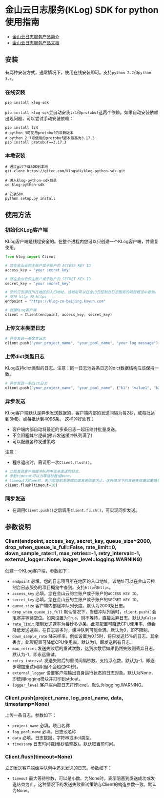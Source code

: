 # 金山云日志服务(KLog) SDK for python使用指南

+ [金山云日志服务产品简介](https://www.ksyun.com/nv/product/KLog.html)
+ [金山云日志服务产品文档](https://docs.ksyun.com/products/123)

## 安装
有两种安装方式，通常情况下，使用在线安装即可。支持`python 2.7`和`python 3.x`。

### 在线安装
```shell
pip install klog-sdk
```

`pip install klog-sdk`会自动安装`lz4`和`protobuf`这两个依赖。如果自动安装依赖出现问题，可以尝试手动安装依赖：
```shell
pip install lz4
# python 3可使用protobuf的最新版本
# python 2.7可使用的protobuf版本最高为3.17.3
pip install protobuf==3.17.3
```

### 本地安装
```shell 
# 通过git下载SDK到本地
git clone https://gitee.com/klogsdk/klog-python-sdk.git

# 进入klog-python-sdk目录
cd klog-python-sdk

# 安装SDK
python setup.py install
```

## 使用方法
### 初始化KLog客户端
KLog客户端是线程安全的。在整个进程内您可以只创建一个KLog客户端，并重复使用。
```python
from klog import Client

# 您在金山云的主账户或子账户的 ACCESS KEY ID
access_key = "your secret_key"

# 您在金山云的主账户或子账户的 SECRET KEY ID
secret_key = "your secret_key"

# 您的日志项目所在地区的入口地址，该地址可以在金山云控制台日志服务的项目概览中查到。
# 支持 http 和 https
endpoint = "https://klog-cn-beijing.ksyun.com"

# 创建KLog客户端
client = Client(endpoint, access_key, secret_key)
```

### 上传文本类型日志
```python
# 异步发送一条文本日志
client.push("your_project_name", "your_pool_name", "your log message")
```

### 上传dict类型日志
KLog支持dict类型的日志。注意：同一日志池各条日志的dict数据结构应该保持一致。
```python
# 异步发送一条dict日志
client.push("your_project_name", "your_pool_name", {"k1": "value1", "k2": "value2"})
```

### 异步发送
KLog客户端默认是异步发送数据的，客户端内部的发送间隔为每2秒，或每批达到3MB，或每批达到4096条。 这样的好处有：
+ 客户端内部自动将最近的多条日志一起压缩并批量发送。
+ 不会阻塞其它逻辑(除非发送缓冲队列满了)
+ 可以配置各种发送策略

注意：
+ 程序退出时，需调用一次`Client.flush()`。

```python
# 立即发送客户端缓冲队列中还未发送的日志。
# 参数timeout可以为等待秒数或None。
# timeout为None时，表示阻塞到发送成功或发送结束为止。这种情况下的发送失败重试策略与Client的构造参数一致。
client.flush(timeout=10)
```

### 同步发送
+ 在调用`Client.push()`之后调用`Client.flush()`，可实现同步发送。

## 参数说明
### Client(endpoint, access_key, secret_key, queue_size=2000, drop_when_queue_is_full=False, rate_limit=0, down_sample_rate=1, max_retries=-1, retry_interval=-1, external_logger=None, logger_level=logging.WARNING)
创建一个KLog客户端，参数如下：
+ `endpoint` 必填。您的日志项目所在地区的入口地址，该地址可以在金山云控制台日志服务的项目概览中查到。支持`http`和`https`。
+ `access_key` 必填。您在金山云的主账户或子账户的`ACCESS KEY ID`。
+ `secret_key` 必填。您在金山云的主账户或子账户的`SECRET KEY ID`。
+ `queue_size` 客户端内部缓冲队列长度。默认为2000条日志。
+ `drop_when_queue_is_full` 默认情况下，当缓冲队列满时，`client.push()`会阻塞并等待空位。如果设置为`True`，则不等待，直接丢弃日志。默认为`False`
+ `rate_limit` 限制发送速率为每秒多少条。此项配置可降低CPU使用率，但会降低发送速率，在日志较多时，缓冲队列可能会满。默认为0，即不限制。
+ `down_sample_rate` 降采样率。例如设置为0.15时，将只发送15%的日志，其余丢弃。此项配置可降低CPU使用率。默认为1，即发送所有日志。
+ `max_retries` 发送失败后的重试次数，达到次数后如果仍然失败则丢弃日志。默认为-1，即永远重试。
+ `retry_interval` 发送失败后的重试间隔秒数。支持浮点数。默认为-1，即逐步增加重试间隔(但不会超过60秒)。
+ `external_logger` 设置客户端输出自身运行状态的日志对象。默认为None，即使用logging模块并打印到stdout。
+ `logger_level` 客户端内部日志打印level。默认为logging.WARNING。

### Client.push(project_name, log_pool_name, data, timestamp=None)
上传一条日志。参数如下：
+ `project_name` 必填。项目名称
+ `log_pool_name` 必填。日志池名称
+ `data` 必填。日志数据，字符串或dict类型。
+ `timestamp` 日志时间戳(毫秒值整数)。默认取当前时间。

### Client.flush(timeout=None)
立即发送客户端缓冲队列中还未发送的日志。参数如下：
+ `timeout` 最大等待秒数，可以是小数。为None时，表示阻塞到发送成功或发送结束为止。这种情况下的发送失败重试策略与Client的构造参数一致。默认为None。
